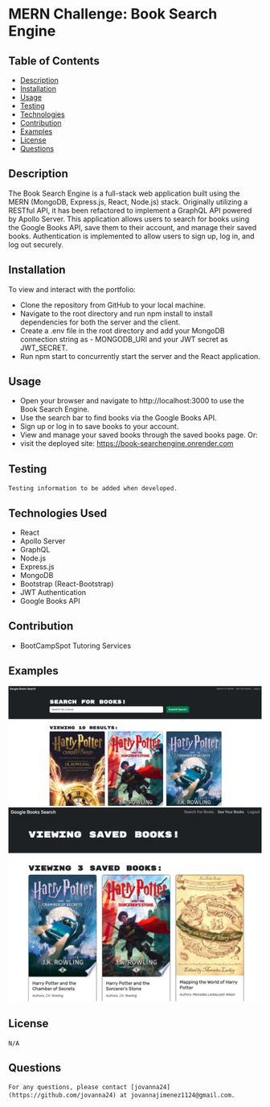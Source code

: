 # MERN Challenge: Book Search Engine

## Table of Contents 
- [Description](#description) 
- [Installation](#installation)
- [Usage](#usage)
- [Testing](#testing)
- [Technologies](#technologies)
- [Contribution](#contribution)
- [Examples](#examples)
- [License](#license)
- [Questions](#questions)

## Description <a name="description"></a>
The Book Search Engine is a full-stack web application built using the MERN (MongoDB, Express.js, React, Node.js) stack. Originally utilizing a RESTful API, it has been refactored to implement a GraphQL API powered by Apollo Server. This application allows users to search for books using the Google Books API, save them to their account, and manage their saved books. Authentication is implemented to allow users to sign up, log in, and log out securely.

## Installation <a name="installation"></a>
To view and interact with the portfolio:

- Clone the repository from GitHub to your local machine.
- Navigate to the root directory and run npm install to install dependencies for both the server and the client.
- Create a .env file in the root directory and add your MongoDB connection string as - MONGODB_URI and your JWT secret as JWT_SECRET.
- Run npm start to concurrently start the server and the React application.

## Usage <a name="usage"></a>
- Open your browser and navigate to http://localhost:3000 to use the Book Search Engine.
- Use the search bar to find books via the Google Books API.
- Sign up or log in to save books to your account.
- View and manage your saved books through the saved books page.
Or: 
- visit the deployed site: https://book-searchengine.onrender.com 

## Testing <a mame="testing"></a>
    Testing information to be added when developed.


## Technologies Used <a mame="technologies"></a>

- React
- Apollo Server
- GraphQL
- Node.js
- Express.js
- MongoDB
- Bootstrap (React-Bootstrap)
- JWT Authentication
- Google Books API

## Contribution

- BootCampSpot Tutoring Services

## Examples <a name="examples"></a> 
![home](image.png)
![saved](image-1.png)

## License <a name="license"></a>
    N/A

## Questions <a name="questions"></a>
    For any questions, please contact [jovanna24](https://github.com/jovanna24) at jovannajimenez1124@gmail.com.
